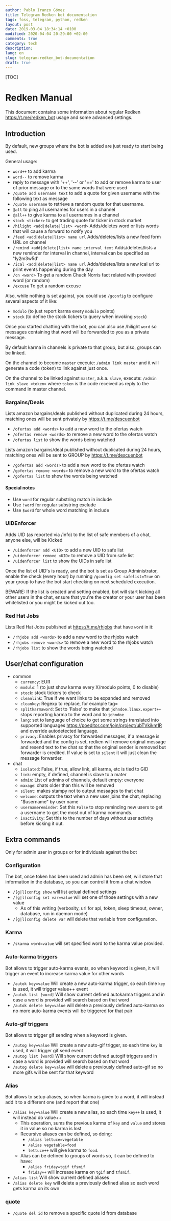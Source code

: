```yaml
---
author: Pablo Iranzo Gómez
title: Telegram Redken bot documentation
tags: foss, telegram, python, redken
layout: post
date: 2019-03-04 18:34:14 +0100
modified: 2020-04-04 20:29:00 +02:00
comments: true
category: tech
description:
lang: en
slug: telegram-redken_bot-documentation
draft: true
---
```


[TOC]

# Redken Manual

This document contains some information about regular Redken <https://t.me/redken_bot> usage and some advanced settings.

## Introduction

By default, new groups where the bot is added are just ready to start being used.

General usage:

- `word++` to add karma
- `word--` to remove karma
- reply to message with '++', '--' or '==' to add or remove karma to user of prior message or to the same words that were used
- `/quote add username text` to add a quote for given username with the following text as message
- `/quote username` to retrieve a random quote for that username.
- `@all` to ping all usernames for users in a channel
- `@all++` to give karma to all usernames in a channel
- `stock <ticker>` to get trading quote for ticker in stock market
- `/hilight <add|delete|list> <word>` Adds/deletes word or lists words that will cause a forward to notify you
- `/feed <add|delete|list> name url` Adds/deletes/lists a new feed form URL on channel
- `/remind <add|delete|list> name interval text` Adds/deletes/lists a new reminder for interval in channel, interval can be specified as '1y2m3w5d'
- `/ical <add|delete|list> name url` Adds/deletes/lists a new ical url to print events happening during the day
- `/cn <word>` To get a random Chuck Norris fact related with provided word (or random)
- `/excuse` To get a random excuse

Also, while nothing is set against, you could use `/gconfig` to configure several aspects of it like:

- `modulo` (to just report karma every `modulo` points)
- `stock` (to define the stock tickers to query when invoking `stock`)

Once you started chatting with the bot, you can also use /hilight `word` so messages containing that word will be forwarded to you as a private message.

By default karma in channels is private to that group, but also, groups can be linked.

On the channel to become `master` execute: `/admin link master` and it will generate a code (token) to link against just once.

On the channel to be linked against `master`, a.k.a. `slave`, execute: `/admin link slave <token>` where `token` is the code received as reply to the command in master channel.

### Bargains/Deals

Lists amazon bargains/deals published without duplicated during 24 hours, matching ones will be sent privately by <https://t.me/descuenbot>

- `/ofertas add <words>` to add a new word to the ofertas watch
- `/ofertas remove <words>` to remove a new word to the ofertas watch
- `/ofertas list` to show the words being watched

Lists amazon bargains/deal published without duplicated during 24 hours, matching ones will be sent to GROUP by <https://t.me/descuenbot>

- `/gofertas add <words>` to add a new word to the ofertas watch
- `/gofertas remove <words>` to remove a new word to the ofertas watch
- `/gofertas list` to show the words being watched

#### Special notes

- Use `word` for regular substring match in include
- Use `!word` for regular substring exclude
- Use `$word` for whole word matching in include

### UIDEnforcer

Adds UID (as reported via /info) to the list of safe members of a chat, anyone else, will be Kicked

- `/uidenforcer add <UID>` to add a new UID to safe list
- `/uidenforcer remove <UID>` to remove a UID from safe list
- `/uidenforcer list` to show the UIDs in safe list

Once the list of UID's is ready, and the bot is set as Group Administrator, enable the check (every hour) by running `/gconfig set safelist=True` on your group to have the bot start checking on next scheduled execution.

BEWARE: If the list is created and setting enabled, bot will start kicking all other users in the chat, ensure that you're the creator or your user has been whitelisted or you might be kicked out too.

### Red Hat Jobs

Lists Red Hat Jobs published at <https://t.me/rhjobs> that have `word` in it:

- `/rhjobs add <words>` to add a new word to the rhjobs watch
- `/rhjobs remove <words>` to remove a new word to the rhjobs watch
- `/rhjobs list` to show the words being watched

## User/chat configuration

- common
  - `currency`: EUR
  - `modulo`: 1 (to just show karma every X/modulo points, 0 to disable)
  - `stock`: stock tickers to check
  - `cleanlink`: True if we want links to be expanded and removed
  - `cleankey`: Regexp to replace, for example tag=
  - `splitkarmaword`: Set to 'False' to make that `johndoe.linux.expert++` stops reporting karma to the word and to `johndoe`
  - `lang`: set to language of choice to get some strings translated into supported languages <https://poeditor.com/join/project/ubTVkikm1R> and override autodetected language.
  - `privacy`: Enables privacy for forwarded messages, if a message is
    forwarded and the config is set, redken will remove original message and
    resend text to the chat so that the original sender is removed but
    forwarder is credited. If value is set to `silent` it will just clean the message forwarder.
- chat
  - `isolated`: False, if true, allow link, all karma, etc is tied to GID
  - `link`: empty, if defined, channel is slave to a mater
  - `admin`: List of admins of channels, default empty: everyone
  - `maxage`: chats older than this will be removed
  - `silent`: makes stampy not to output messages to that chat
  - `welcome`: outputs the text when a new user joins the chat, replacing "\$username" by user name
  - `usernamereminder`: Set this `False` to stop reminding new users to get a username to get the most out of karma commands.
  - `inactivity`: Set this to the number of days without user activity before kicking it out.

## Extra commands

Only for admin user in groups or for individuals against the bot

### Configuration

The bot, once token has been used and admin has been set, will store that information in the database, so you can control it from a chat window

- `/[g|l]config show` will list actual defined settings
- `/[g|l]config set var=value` will set one of those settings with a new value
  - As of this writing (verbosity, url for api, token, sleep timeout, owner, database, run in daemon mode)
- `/[g|l]config delete var` will delete that variable from configuration.

### Karma

- `/skarma word=value` will set specified word to the karma value provided.

### Auto-karma triggers

Bot allows to trigger auto-karma events, so when keyword is given, it will trigger an event to increase karma value for other words

- `/autok key=value` Will create a new auto-karma trigger, so each time `key` is used, it will trigger value++ event
- `/autok list [word]` Will show current defined autokarma triggers and in case a word is provided will search based on that word
- `/autok delete key=value` will delete a previously defined auto-karma so no more auto-karma events will be triggered for that pair

### Auto-gif triggers

Bot allows to trigger gif sending when a keyword is given.

- `/autog key=value` Will create a new auto-gif trigger, so each time `key` is used, it will trigger gif send event
- `/autog list [word]` Will show current defined autogif triggers and in case a word is provided will search based on that word
- `/autog delete key=value` will delete a previously defined auto-gif so no more gifs will be sent for that keyword

### Alias

Bot allows to setup aliases, so when karma is given to a word, it will instead add it to a different one (and report that one)

- `/alias key=value` Will create a new alias, so each time `key++` is used, it will instead do value++
  - This operation, sums the previous karma of `key` and `value` and stores it in value so no karma is lost
  - Recursive aliases can be defined, so doing:
    - `/alias lettuce=vegetable`
    - `/alias vegetable=food`
    - `lettuce++` will give karma to `food`.
  - Alias can be defined to groups of words so, it can be defined to have:
    - `/alias friday=tgif tfsmif`
    - `friday++` will increase karma on `tgif` and `tfsmif`.
- `/alias list` Will show current defined aliases
- `/alias delete key` will delete a previously defined alias so each word gets karma on its own

### quote

- `/quote del id` to remove a specific quote id from database

